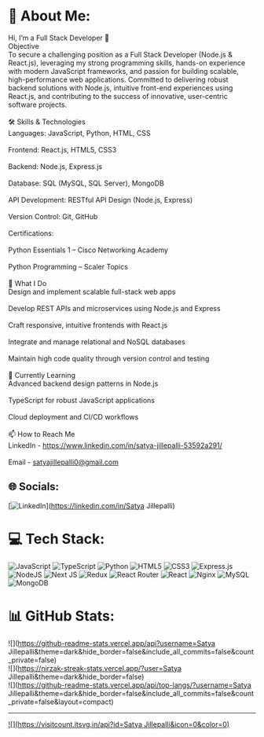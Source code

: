 # 💫 About Me:
Hi, I’m a Full Stack Developer 👋<br>Objective<br>To secure a challenging position as a Full Stack Developer (Node.js & React.js), leveraging my strong programming skills, hands-on experience with modern JavaScript frameworks, and passion for building scalable, high-performance web applications. Committed to delivering robust backend solutions with Node.js, intuitive front-end experiences using React.js, and contributing to the success of innovative, user-centric software projects.<br><br>🛠️ Skills & Technologies<br>Languages: JavaScript, Python, HTML, CSS<br><br>Frontend: React.js, HTML5, CSS3<br><br>Backend: Node.js, Express.js<br><br>Database: SQL (MySQL, SQL Server), MongoDB<br><br>API Development: RESTful API Design (Node.js, Express)<br><br>Version Control: Git, GitHub<br><br>Certifications:<br><br>Python Essentials 1 – Cisco Networking Academy<br><br>Python Programming – Scaler Topics<br><br>🚀 What I Do<br>Design and implement scalable full-stack web apps<br><br>Develop REST APIs and microservices using Node.js and Express<br><br>Craft responsive, intuitive frontends with React.js<br><br>Integrate and manage relational and NoSQL databases<br><br>Maintain high code quality through version control and testing<br><br>🌱 Currently Learning<br>Advanced backend design patterns in Node.js<br><br>TypeScript for robust JavaScript applications<br><br>Cloud deployment and CI/CD workflows<br><br>📫 How to Reach Me<br>LinkedIn - https://www.linkedin.com/in/satya-jillepalli-53592a291/<br><br>Email - satyajillepalli0@gmail.com


## 🌐 Socials:
[![LinkedIn](https://img.shields.io/badge/LinkedIn-%230077B5.svg?logo=linkedin&logoColor=white)](https://linkedin.com/in/Satya Jillepalli) 

# 💻 Tech Stack:
![JavaScript](https://img.shields.io/badge/javascript-%23323330.svg?style=for-the-badge&logo=javascript&logoColor=%23F7DF1E) ![TypeScript](https://img.shields.io/badge/typescript-%23007ACC.svg?style=for-the-badge&logo=typescript&logoColor=white) ![Python](https://img.shields.io/badge/python-3670A0?style=for-the-badge&logo=python&logoColor=ffdd54) ![HTML5](https://img.shields.io/badge/html5-%23E34F26.svg?style=for-the-badge&logo=html5&logoColor=white) ![CSS3](https://img.shields.io/badge/css3-%231572B6.svg?style=for-the-badge&logo=css3&logoColor=white) ![Express.js](https://img.shields.io/badge/express.js-%23404d59.svg?style=for-the-badge&logo=express&logoColor=%2361DAFB) ![NodeJS](https://img.shields.io/badge/node.js-6DA55F?style=for-the-badge&logo=node.js&logoColor=white) ![Next JS](https://img.shields.io/badge/Next-black?style=for-the-badge&logo=next.js&logoColor=white) ![Redux](https://img.shields.io/badge/redux-%23593d88.svg?style=for-the-badge&logo=redux&logoColor=white) ![React Router](https://img.shields.io/badge/React_Router-CA4245?style=for-the-badge&logo=react-router&logoColor=white) ![React](https://img.shields.io/badge/react-%2320232a.svg?style=for-the-badge&logo=react&logoColor=%2361DAFB) ![Nginx](https://img.shields.io/badge/nginx-%23009639.svg?style=for-the-badge&logo=nginx&logoColor=white) ![MySQL](https://img.shields.io/badge/mysql-4479A1.svg?style=for-the-badge&logo=mysql&logoColor=white) ![MongoDB](https://img.shields.io/badge/MongoDB-%234ea94b.svg?style=for-the-badge&logo=mongodb&logoColor=white)
# 📊 GitHub Stats:
![](https://github-readme-stats.vercel.app/api?username=Satya Jillepalli&theme=dark&hide_border=false&include_all_commits=false&count_private=false)<br/>
![](https://nirzak-streak-stats.vercel.app/?user=Satya Jillepalli&theme=dark&hide_border=false)<br/>
![](https://github-readme-stats.vercel.app/api/top-langs/?username=Satya Jillepalli&theme=dark&hide_border=false&include_all_commits=false&count_private=false&layout=compact)

---
[![](https://visitcount.itsvg.in/api?id=Satya Jillepalli&icon=0&color=0)](https://visitcount.itsvg.in)

<!-- Proudly created with GPRM ( https://gprm.itsvg.in ) -->
